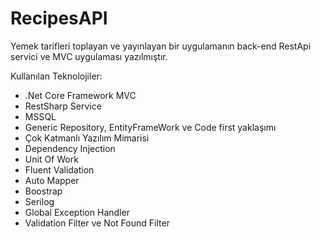 # RecipesAPI

Yemek tarifleri toplayan ve yayınlayan bir uygulamanın back-end RestApi servici ve MVC uygulaması yazılmıştır.

Kullanılan Teknolojiler:

* .Net Core Framework MVC
* RestSharp Service 
* MSSQL
* Generic Repository, EntityFrameWork ve Code first yaklaşımı
* Çok Katmanlı Yazılım Mimarisi
* Dependency Injection
* Unit Of Work
* Fluent Validation
* Auto Mapper
* Boostrap
* Serilog
* Global Exception Handler
* Validation Filter ve Not Found Filter

